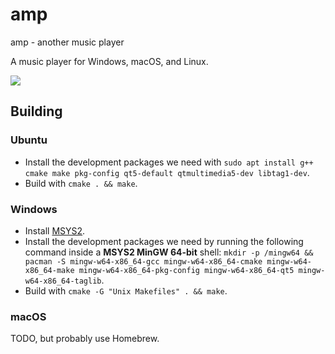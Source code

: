 # amp
amp - another music player

A music player for Windows, macOS, and Linux.

<img src="https://i.imgur.com/sWu9CkD.png">

## Building

### Ubuntu
* Install the development packages we need with `sudo apt install g++ cmake make pkg-config qt5-default qtmultimedia5-dev libtag1-dev`.
* Build with `cmake . && make`.

### Windows
* Install [MSYS2](http://msys2.github.io/). 
* Install the development packages we need by running the following command inside a **MSYS2 MinGW 64-bit** shell: `mkdir -p /mingw64 && pacman -S mingw-w64-x86_64-gcc mingw-w64-x86_64-cmake mingw-w64-x86_64-make mingw-w64-x86_64-pkg-config mingw-w64-x86_64-qt5 mingw-w64-x86_64-taglib`.
* Build with `cmake -G "Unix Makefiles" . && make`. 

### macOS
TODO, but probably use Homebrew.
